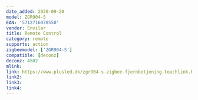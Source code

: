 ```yaml
---
date_added: 2020-09-20
model: ZGR904-S
EAN: '5712716078550'
vendor: Envilar
title: Remote Control
category: remote
supports: action
zigbeemodel: ['ZGR904-S']
compatible: [deconz]
deconz: 4502
mlink: 
link: https://www.plusled.dk/zgr904-s-zigbee-fjernbetjening-touchlink.html
link2: 
link3: 
link4: 
---
```

